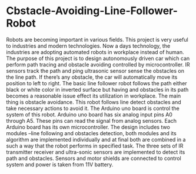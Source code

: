 # Cbstacle-Avoiding-Line-Follower-Robot

Robots are becoming important in various fields. This project is very useful to industries and modern technologies. Now a days technology, the industries are adopting automated robots in workplace instead of human. The purpose of this project is to design autonomously driven car which can perform path tracing and obstacle avoiding controlled by microcontroller. IR sensors track the path and ping ultrasonic sensor sense the obstacles on the line path. If there’s any obstacle, the car will automatically move its position to left to right. The basic line follower robot follows the path either black or white color in inverted surface but having and obstacles in its path becomes a reasonable issue effect its utilization in workplace. The main thing is obstacle avoidance. This robot follows line detect obstacles and take necessary actions to avoid it. The Arduino uno board is control the system of this robot. Arduino uno board has six analog input pins A0 through A5. These pins can read the signal from analog sensors. Each Arduino board has its own microcontroller. The design includes two modules –line following and obstacles detection, both modules and its algorithm are implemented individually and at final both are combined in a such a way that the robot performs in specified task. The three sets of IR transmitter receiver and ultra-sonic sensors are implemented to detect its path and obstacles. Sensors and motor shields are connected to control system and power is taken from 11V battery.
